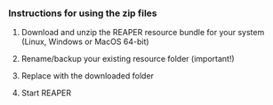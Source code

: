 ### Instructions for using the zip files

1. Download and unzip the REAPER resource bundle for your system (Linux, Windows or MacOS 64-bit)

2. Rename/backup your existing resource folder (important!)

3. Replace with the downloaded folder

4. Start REAPER
